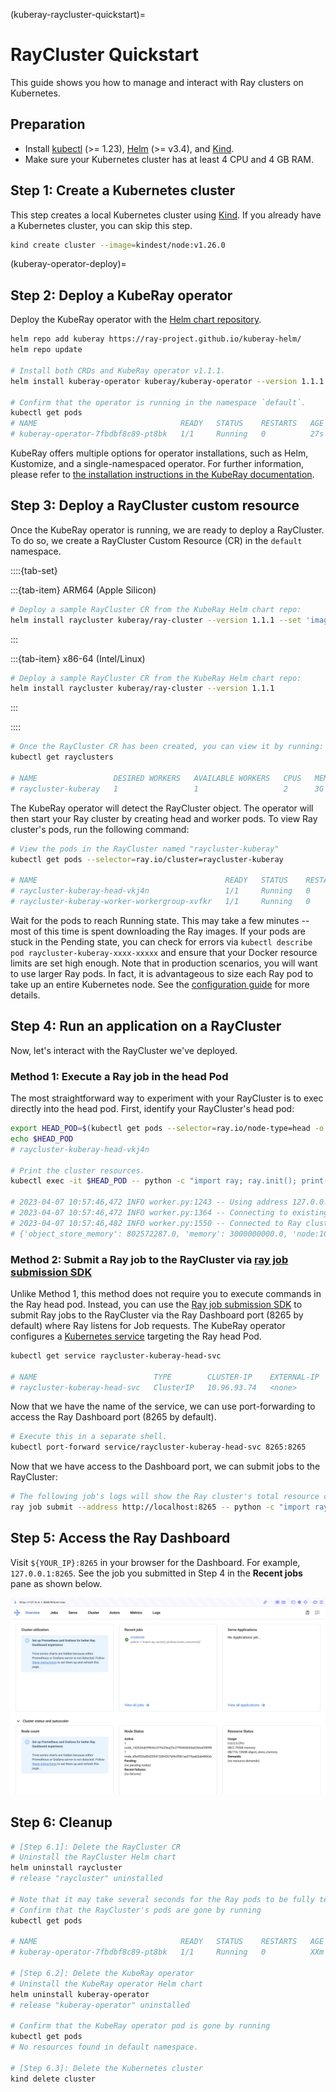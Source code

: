 (kuberay-raycluster-quickstart)=

# RayCluster Quickstart

This guide shows you how to manage and interact with Ray clusters on Kubernetes.

## Preparation

* Install [kubectl](https://kubernetes.io/docs/tasks/tools/#kubectl) (>= 1.23), [Helm](https://helm.sh/docs/intro/install/) (>= v3.4), and [Kind](https://kind.sigs.k8s.io/docs/user/quick-start/#installation).
* Make sure your Kubernetes cluster has at least 4 CPU and 4 GB RAM.

## Step 1: Create a Kubernetes cluster

This step creates a local Kubernetes cluster using [Kind](https://kind.sigs.k8s.io/). If you already have a Kubernetes cluster, you can skip this step.

```sh
kind create cluster --image=kindest/node:v1.26.0
```

(kuberay-operator-deploy)=
## Step 2: Deploy a KubeRay operator

Deploy the KubeRay operator with the [Helm chart repository](https://github.com/ray-project/kuberay-helm).

```sh
helm repo add kuberay https://ray-project.github.io/kuberay-helm/
helm repo update

# Install both CRDs and KubeRay operator v1.1.1.
helm install kuberay-operator kuberay/kuberay-operator --version 1.1.1

# Confirm that the operator is running in the namespace `default`.
kubectl get pods
# NAME                                READY   STATUS    RESTARTS   AGE
# kuberay-operator-7fbdbf8c89-pt8bk   1/1     Running   0          27s
```

KubeRay offers multiple options for operator installations, such as Helm, Kustomize, and a single-namespaced operator. For further information, please refer to [the installation instructions in the KubeRay documentation](https://ray-project.github.io/kuberay/deploy/installation/).

## Step 3: Deploy a RayCluster custom resource

Once the KubeRay operator is running, we are ready to deploy a RayCluster. To do so, we create a RayCluster Custom Resource (CR) in the `default` namespace.

  ::::{tab-set}

  :::{tab-item} ARM64 (Apple Silicon)
  ```sh
  # Deploy a sample RayCluster CR from the KubeRay Helm chart repo:
  helm install raycluster kuberay/ray-cluster --version 1.1.1 --set 'image.tag=2.9.0-aarch64'
  ```
  :::

  :::{tab-item} x86-64 (Intel/Linux)
  ```sh
  # Deploy a sample RayCluster CR from the KubeRay Helm chart repo:
  helm install raycluster kuberay/ray-cluster --version 1.1.1
  ```
  :::

  ::::


```sh
# Once the RayCluster CR has been created, you can view it by running:
kubectl get rayclusters

# NAME                 DESIRED WORKERS   AVAILABLE WORKERS   CPUS   MEMORY   GPUS   STATUS   AGE
# raycluster-kuberay   1                 1                   2      3G       0      ready    95s
```

The KubeRay operator will detect the RayCluster object. The operator will then start your Ray cluster by creating head and worker pods. To view Ray cluster's pods, run the following command:

```sh
# View the pods in the RayCluster named "raycluster-kuberay"
kubectl get pods --selector=ray.io/cluster=raycluster-kuberay

# NAME                                          READY   STATUS    RESTARTS   AGE
# raycluster-kuberay-head-vkj4n                 1/1     Running   0          XXs
# raycluster-kuberay-worker-workergroup-xvfkr   1/1     Running   0          XXs
```

Wait for the pods to reach Running state. This may take a few minutes -- most of this time is spent downloading the Ray images.
If your pods are stuck in the Pending state, you can check for errors via `kubectl describe pod raycluster-kuberay-xxxx-xxxxx` and ensure that your Docker resource limits are set high enough.
Note that in production scenarios, you will want to use larger Ray pods. In fact, it is advantageous to size each Ray pod to take up an entire Kubernetes node. See the [configuration guide](kuberay-config) for more details.

## Step 4: Run an application on a RayCluster

Now, let's interact with the RayCluster we've deployed. 

### Method 1: Execute a Ray job in the head Pod

The most straightforward way to experiment with your RayCluster is to exec directly into the head pod.
First, identify your RayCluster's head pod:

```sh
export HEAD_POD=$(kubectl get pods --selector=ray.io/node-type=head -o custom-columns=POD:metadata.name --no-headers)
echo $HEAD_POD
# raycluster-kuberay-head-vkj4n

# Print the cluster resources.
kubectl exec -it $HEAD_POD -- python -c "import ray; ray.init(); print(ray.cluster_resources())"

# 2023-04-07 10:57:46,472 INFO worker.py:1243 -- Using address 127.0.0.1:6379 set in the environment variable RAY_ADDRESS
# 2023-04-07 10:57:46,472 INFO worker.py:1364 -- Connecting to existing Ray cluster at address: 10.244.0.6:6379...
# 2023-04-07 10:57:46,482 INFO worker.py:1550 -- Connected to Ray cluster. View the dashboard at http://10.244.0.6:8265 
# {'object_store_memory': 802572287.0, 'memory': 3000000000.0, 'node:10.244.0.6': 1.0, 'CPU': 2.0, 'node:10.244.0.7': 1.0}
```

### Method 2: Submit a Ray job to the RayCluster via [ray job submission SDK](jobs-quickstart)

Unlike Method 1, this method does not require you to execute commands in the Ray head pod.
Instead, you can use the [Ray job submission SDK](jobs-quickstart) to submit Ray jobs to the RayCluster via the Ray Dashboard port (8265 by default) where Ray listens for Job requests.
The KubeRay operator configures a [Kubernetes service](https://kubernetes.io/docs/concepts/services-networking/service/) targeting the Ray head Pod.

```sh
kubectl get service raycluster-kuberay-head-svc

# NAME                          TYPE        CLUSTER-IP    EXTERNAL-IP   PORT(S)                                         AGE
# raycluster-kuberay-head-svc   ClusterIP   10.96.93.74   <none>        8265/TCP,8080/TCP,8000/TCP,10001/TCP,6379/TCP   15m
```

Now that we have the name of the service, we can use port-forwarding to access the Ray Dashboard port (8265 by default).

```sh
# Execute this in a separate shell.
kubectl port-forward service/raycluster-kuberay-head-svc 8265:8265
```

Now that we have access to the Dashboard port, we can submit jobs to the RayCluster:

```sh
# The following job's logs will show the Ray cluster's total resource capacity, including 2 CPUs.
ray job submit --address http://localhost:8265 -- python -c "import ray; ray.init(); print(ray.cluster_resources())"
```

## Step 5: Access the Ray Dashboard

Visit `${YOUR_IP}:8265` in your browser for the Dashboard. For example, `127.0.0.1:8265`.
See the job you submitted in Step 4 in the **Recent jobs** pane as shown below.

![Ray Dashboard](../images/ray-dashboard.png)

## Step 6: Cleanup

```sh
# [Step 6.1]: Delete the RayCluster CR
# Uninstall the RayCluster Helm chart
helm uninstall raycluster
# release "raycluster" uninstalled

# Note that it may take several seconds for the Ray pods to be fully terminated.
# Confirm that the RayCluster's pods are gone by running
kubectl get pods

# NAME                                READY   STATUS    RESTARTS   AGE
# kuberay-operator-7fbdbf8c89-pt8bk   1/1     Running   0          XXm

# [Step 6.2]: Delete the KubeRay operator
# Uninstall the KubeRay operator Helm chart
helm uninstall kuberay-operator
# release "kuberay-operator" uninstalled

# Confirm that the KubeRay operator pod is gone by running
kubectl get pods
# No resources found in default namespace.

# [Step 6.3]: Delete the Kubernetes cluster
kind delete cluster
```
